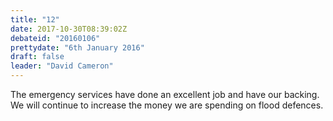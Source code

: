 ```yaml
---
title: "12"
date: 2017-10-30T08:39:02Z
debateid: "20160106"
prettydate: "6th January 2016"
draft: false
leader: "David Cameron"
---
```


The emergency services have done an excellent job and have our backing. We will continue to increase the money we are spending on flood defences.